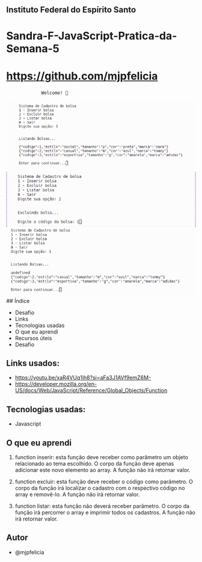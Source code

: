 ## Instituto Federal do Espírito Santo

# Sandra-F-JavaScript-Pratica-da-Semana-5
# https://github.com/mjpfelicia

                 Welcome! 👋
                 
<img src="./img/listadebolsa.png" alt="Site em Telas" />
<img src="./img/excluindo2.png" alt="Site em Telas" />
<img src="./img/bolsaexcluida.png" alt="Site em Telas" />
## Índice

- Desafio
- Links
- Tecnologias usadas
- O que eu aprendi
- Recursos úteis
- Desafio


## Links usados:

- https://youtu.be/xaR4VUq1ih8?si=aFa3J1AVf9emZ6M-
- https://developer.mozilla.org/en-US/docs/Web/JavaScript/Reference/Global_Objects/Function



## Tecnologias usadas:
- Javascript

## O que eu aprendi

1. function inserir: esta função deve receber como parâmetro um objeto relacionado ao tema escolhido. O corpo da função deve apenas adicionar este novo elemento ao array. A função não irá retornar valor.

2.	function excluir: esta função deve receber o código como parâmetro. O corpo da função irá localizar o cadastro com o respectivo código no array e removê-lo. A função não irá retornar valor.

3.	function listar: esta função não deverá receber parâmetro. O corpo da função irá percorrer o array e imprimir todos os cadastros. A função não irá retornar valor.


## Autor
- @mjpfelicia